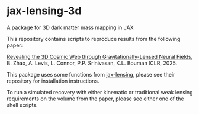 # jax-lensing-3d
A package for 3D dark matter mass mapping in JAX

This repository contains scripts to reproduce results from the following paper: 

[Revealing the 3D Cosmic Web through Gravitationally-Lensed Neural Fields](https://arxiv.org/abs/2504.15262), B. Zhao, A. Levis, L. Connor, P.P. Srinivasan, K.L. Bouman ICLR, 2025.

This package uses some functions from [jax-lensing](https://github.com/CosmoStat/jax-lensing), please see their repository for installation instructions. 

To run a simulated recovery with either kinematic or traditional weak lensing requirements on the volume from the paper, please see either one of the shell scripts. 
